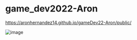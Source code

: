 # game_dev2022-Aron



https://aronhernandez14.github.io/gameDev22-Aron/public/




![image](https://user-images.githubusercontent.com/90715931/192590575-7d87a749-c626-495c-9bfe-a936b7df18a8.png)
